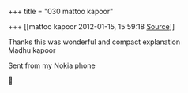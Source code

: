 +++
title = "030 mattoo kapoor"

+++
[[mattoo kapoor	2012-01-15, 15:59:18 [Source](https://groups.google.com/g/bvparishat/c/zG4bZubyrCA)]]



Thanks this was wonderful and compact explanation  
Madhu kapoor

Sent from my Nokia phone



